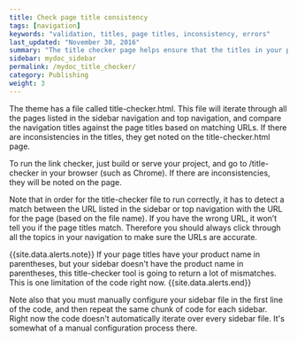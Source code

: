 ```yaml
---
title: Check page title consistency
tags: [navigation]
keywords: "validation, titles, page titles, inconsistency, errors"
last_updated: "November 30, 2016"
summary: "The title checker page helps ensure that the titles in your pages match the titles in your TOC."
sidebar: mydoc_sidebar
permalink: /mydoc_title_checker/
category: Publishing
weight: 3
---
```


The theme has a file called title-checker.html. This file will iterate through all the pages listed in the sidebar navigation and top navigation, and compare the navigation titles against the page titles based on matching URLs. If there are inconsistencies in the titles, they get noted on the title-checker.html page.

To run the link checker, just build or serve your project, and go to /title-checker in your browser (such as Chrome). If there are inconsistencies, they will be noted on the page.

Note that in order for the title-checker file to run correctly, it has to detect a match between the URL listed in the sidebar or top navigation with the URL for the page (based on the file name). If you have the wrong URL, it won’t tell you if the page titles match. Therefore you should always click through all the topics in your navigation to make sure the URLs are accurate.

{{site.data.alerts.note}} If your page titles have your product name in parentheses, but your sidebar doesn't have the product name in parentheses, this title-checker tool is going to return a lot of mismatches. This is one limitation of the code right now. {{site.data.alerts.end}}

Note also that you must manually configure your sidebar file in the first line of the code, and then repeat the same chunk of code for each sidebar. Right now the code doesn't automatically iterate over every sidebar file. It's somewhat of a manual configuration process there.
